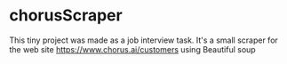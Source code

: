 # chorusScraper

This tiny project was made as a job interview task. It's a small scraper for the web site https://www.chorus.ai/customers using Beautiful soup
